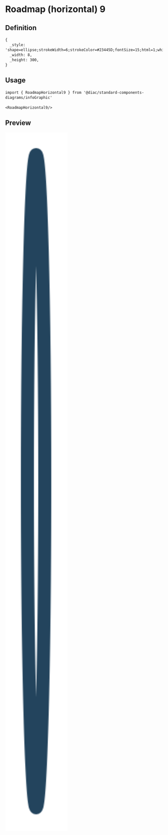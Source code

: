 # Roadmap (horizontal) 9

## Definition

```
{
  _style: 'shape=ellipse;strokeWidth=6;strokeColor=#23445D;fontSize=15;html=1;whiteSpace=wrap;fontStyle=1;fontColor=#23445D;',
  _width: 8,
  _height: 300,
}
```

## Usage

```
import { RoadmapHorizontal9 } from '@diac/standard-components-diagrams/infoGraphic'

<RoadmapHorizontal9/>
```

## Preview

<img src="./roadmap-horizontal-9.png" width="200"/>

